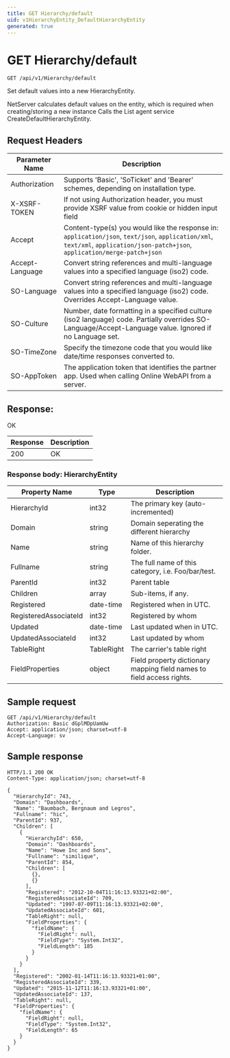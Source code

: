 ```yaml
---
title: GET Hierarchy/default
uid: v1HierarchyEntity_DefaultHierarchyEntity
generated: true
---
```


# GET Hierarchy/default

```http
GET /api/v1/Hierarchy/default
```

Set default values into a new HierarchyEntity.


NetServer calculates default values on the entity, which is required when creating/storing a new instance Calls the List agent service CreateDefaultHierarchyEntity.







## Request Headers

| Parameter Name | Description |
|----------------|-------------|
| Authorization  | Supports 'Basic', 'SoTicket' and 'Bearer' schemes, depending on installation type. |
| X-XSRF-TOKEN   | If not using Authorization header, you must provide XSRF value from cookie or hidden input field |
| Accept         | Content-type(s) you would like the response in: `application/json`, `text/json`, `application/xml`, `text/xml`, `application/json-patch+json`, `application/merge-patch+json` |
| Accept-Language | Convert string references and multi-language values into a specified language (iso2) code. |
| SO-Language | Convert string references and multi-language values into a specified language (iso2) code. Overrides Accept-Language value. |
| SO-Culture | Number, date formatting in a specified culture (iso2 language) code. Partially overrides SO-Language/Accept-Language value. Ignored if no Language set. |
| SO-TimeZone | Specify the timezone code that you would like date/time responses converted to. |
| SO-AppToken | The application token that identifies the partner app. Used when calling Online WebAPI from a server. |


## Response:

OK

| Response | Description |
|----------------|-------------|
| 200 | OK |

### Response body: HierarchyEntity

| Property Name | Type |  Description |
|----------------|------|--------------|
| HierarchyId | int32 | The primary key (auto-incremented) |
| Domain | string | Domain seperating the different hierarchy |
| Name | string | Name of this hierarchy folder. |
| Fullname | string | The full name of this category, i.e. Foo/bar/test. |
| ParentId | int32 | Parent table |
| Children | array | Sub-items, if any. |
| Registered | date-time | Registered when  in UTC. |
| RegisteredAssociateId | int32 | Registered by whom |
| Updated | date-time | Last updated when  in UTC. |
| UpdatedAssociateId | int32 | Last updated by whom |
| TableRight | TableRight | The carrier's table right |
| FieldProperties | object | Field property dictionary mapping field names to field access rights. |

## Sample request

```http!
GET /api/v1/Hierarchy/default
Authorization: Basic dGplMDpUamUw
Accept: application/json; charset=utf-8
Accept-Language: sv
```

## Sample response

```http_
HTTP/1.1 200 OK
Content-Type: application/json; charset=utf-8

{
  "HierarchyId": 743,
  "Domain": "Dashboards",
  "Name": "Baumbach, Bergnaum and Legros",
  "Fullname": "hic",
  "ParentId": 937,
  "Children": [
    {
      "HierarchyId": 650,
      "Domain": "Dashboards",
      "Name": "Howe Inc and Sons",
      "Fullname": "similique",
      "ParentId": 854,
      "Children": [
        {},
        {}
      ],
      "Registered": "2012-10-04T11:16:13.93321+02:00",
      "RegisteredAssociateId": 709,
      "Updated": "1997-07-09T11:16:13.93321+02:00",
      "UpdatedAssociateId": 601,
      "TableRight": null,
      "FieldProperties": {
        "fieldName": {
          "FieldRight": null,
          "FieldType": "System.Int32",
          "FieldLength": 185
        }
      }
    }
  ],
  "Registered": "2002-01-14T11:16:13.93321+01:00",
  "RegisteredAssociateId": 339,
  "Updated": "2015-11-12T11:16:13.93321+01:00",
  "UpdatedAssociateId": 137,
  "TableRight": null,
  "FieldProperties": {
    "fieldName": {
      "FieldRight": null,
      "FieldType": "System.Int32",
      "FieldLength": 65
    }
  }
}
```